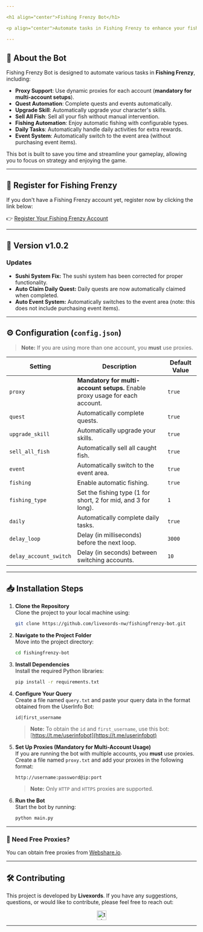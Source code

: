 ```yaml
---

<h1 align="center">Fishing Frenzy Bot</h1>

<p align="center">Automate tasks in Fishing Frenzy to enhance your fishing skills, upgrade your abilities, and maximize your daily rewards!</p>

---
```


## 🚀 About the Bot

Fishing Frenzy Bot is designed to automate various tasks in **Fishing Frenzy**, including:

- **Proxy Support**: Use dynamic proxies for each account (**mandatory for multi-account setups**).
- **Quest Automation**: Complete quests and events automatically.
- **Upgrade Skill**: Automatically upgrade your character's skills.
- **Sell All Fish**: Sell all your fish without manual intervention.
- **Fishing Automation**: Enjoy automatic fishing with configurable types.
- **Daily Tasks**: Automatically handle daily activities for extra rewards.
- **Event System**: Automatically switch to the event area (without purchasing event items).

This bot is built to save you time and streamline your gameplay, allowing you to focus on strategy and enjoying the game.

---

## 🎣 Register for Fishing Frenzy

If you don't have a Fishing Frenzy account yet, register now by clicking the link below:

👉 [Register Your Fishing Frenzy Account](https://t.me/fishingfrenzy_bot/fishingfrenzyapp?startapp=HE8W8F)

---

## 🌟 Version v1.0.2

### Updates

- **Sushi System Fix:** The sushi system has been corrected for proper functionality.
- **Auto Claim Daily Quest:** Daily quests are now automatically claimed when completed.
- **Auto Event System:** Automatically switches to the event area (note: this does not include purchasing event items).

---

## ⚙️ Configuration (`config.json`)

> **Note:** If you are using more than one account, you **must** use proxies.

| **Setting**            | **Description**                                                              | **Default Value** |
| ---------------------- | ---------------------------------------------------------------------------- | ----------------- |
| `proxy`                | **Mandatory for multi-account setups.** Enable proxy usage for each account. | `true`            |
| `quest`                | Automatically complete quests.                                               | `true`            |
| `upgrade_skill`        | Automatically upgrade your skills.                                           | `true`            |
| `sell_all_fish`        | Automatically sell all caught fish.                                          | `true`            |
| `event`                | Automatically switch to the event area.                                      | `true`            |
| `fishing`              | Enable automatic fishing.                                                    | `true`            |
| `fishing_type`         | Set the fishing type (1 for short, 2 for mid, and 3 for long).                | `1`               |
| `daily`                | Automatically complete daily tasks.                                          | `true`            |
| `delay_loop`           | Delay (in milliseconds) before the next loop.                               | `3000`            |
| `delay_account_switch` | Delay (in seconds) between switching accounts.                               | `10`              |

---

## 📥 Installation Steps

1. **Clone the Repository**  
   Clone the project to your local machine using:

   ```bash
   git clone https://github.com/livexords-nw/fishingfrenzy-bot.git
   ```

2. **Navigate to the Project Folder**  
   Move into the project directory:

   ```bash
   cd fishingfrenzy-bot
   ```

3. **Install Dependencies**  
   Install the required Python libraries:

   ```bash
   pip install -r requirements.txt
   ```

4. **Configure Your Query**  
   Create a file named `query.txt` and paste your query data in the format obtained from the UserInfo Bot:

   ```
   id|first_username
   ```

   > **Note:** To obtain the `id` and `first_username`, use this bot: [https://t.me/userinfobot](https://t.me/userinfobot)

5. **Set Up Proxies (Mandatory for Multi-Account Usage)**  
   If you are running the bot with multiple accounts, you **must** use proxies. Create a file named `proxy.txt` and add your proxies in the following format:

   ```
   http://username:password@ip:port
   ```

   > **Note:** Only `HTTP` and `HTTPS` proxies are supported.

6. **Run the Bot**  
   Start the bot by running:

   ```bash
   python main.py
   ```

---

### 🔹 Need Free Proxies?

You can obtain free proxies from [Webshare.io](https://www.webshare.io/).

---

## 🛠️ Contributing

This project is developed by **Livexords**. If you have any suggestions, questions, or would like to contribute, please feel free to reach out:

<div align="center">
  <a href="https://t.me/livexordsscript" target="_blank">
    <img src="https://img.shields.io/static/v1?message=Livexords&logo=telegram&label=&color=2CA5E0&logoColor=white&labelColor=&style=for-the-badge" height="25" alt="telegram logo" />
  </a>
</div>

---
